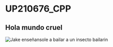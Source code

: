 # UP210676_CPP
## Hola mundo cruel
![Jake enseñansole a bailar a un insecto bailarin](https://i.pinimg.com/originals/70/d6/02/70d6028a8d9044d969c0acb7685fd2e1.gif)
